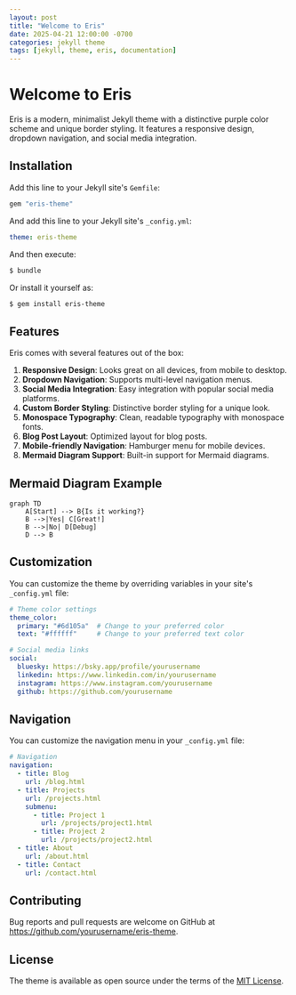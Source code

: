 ```yaml
---
layout: post
title: "Welcome to Eris"
date: 2025-04-21 12:00:00 -0700
categories: jekyll theme
tags: [jekyll, theme, eris, documentation]
---
```


# Welcome to Eris

Eris is a modern, minimalist Jekyll theme with a distinctive purple color scheme and unique border styling. It features a responsive design, dropdown navigation, and social media integration.

## Installation

Add this line to your Jekyll site's `Gemfile`:

```ruby
gem "eris-theme"
```

And add this line to your Jekyll site's `_config.yml`:

```yaml
theme: eris-theme
```

And then execute:

```bash
$ bundle
```

Or install it yourself as:

```bash
$ gem install eris-theme
```

## Features

Eris comes with several features out of the box:

1. **Responsive Design**: Looks great on all devices, from mobile to desktop.
2. **Dropdown Navigation**: Supports multi-level navigation menus.
3. **Social Media Integration**: Easy integration with popular social media platforms.
4. **Custom Border Styling**: Distinctive border styling for a unique look.
5. **Monospace Typography**: Clean, readable typography with monospace fonts.
6. **Blog Post Layout**: Optimized layout for blog posts.
7. **Mobile-friendly Navigation**: Hamburger menu for mobile devices.
8. **Mermaid Diagram Support**: Built-in support for Mermaid diagrams.

## Mermaid Diagram Example

```mermaid
graph TD
    A[Start] --> B{Is it working?}
    B -->|Yes| C[Great!]
    B -->|No| D[Debug]
    D --> B
```

## Customization

You can customize the theme by overriding variables in your site's `_config.yml` file:

```yaml
# Theme color settings
theme_color:
  primary: "#6d105a"  # Change to your preferred color
  text: "#ffffff"     # Change to your preferred text color

# Social media links
social:
  bluesky: https://bsky.app/profile/yourusername
  linkedin: https://www.linkedin.com/in/yourusername
  instagram: https://www.instagram.com/yourusername
  github: https://github.com/yourusername
```

## Navigation

You can customize the navigation menu in your `_config.yml` file:

```yaml
# Navigation
navigation:
  - title: Blog
    url: /blog.html
  - title: Projects
    url: /projects.html
    submenu:
      - title: Project 1
        url: /projects/project1.html
      - title: Project 2
        url: /projects/project2.html
  - title: About
    url: /about.html
  - title: Contact
    url: /contact.html
```

## Contributing

Bug reports and pull requests are welcome on GitHub at https://github.com/yourusername/eris-theme.

## License

The theme is available as open source under the terms of the [MIT License](https://opensource.org/licenses/MIT).
